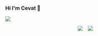 ### Hi I'm Cevat 👋

<p align='left'>
  <a href="https://www.linkedin.com/in/cevatarmutlu/"><img src="https://img.shields.io/badge/linkedin-%230077B5.svg?&style=for-the-badge&logo=linkedin&logoColor=white" /></a>
</p>

<div align="center">
<a href="#"><img src="https://github-readme-stats.vercel.app/api?username=cevatarmutlu&show_icons=true&count_private=true&theme=radical" ></a>
  &nbsp;&nbsp;
<a href="#"><img src="https://github-readme-stats.vercel.app/api/top-langs/?username=cevatarmutlu&layout=compact&theme=radical"  ></a>

</div> 
